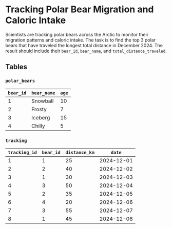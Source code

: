 # Tracking Polar Bear Migration and Caloric Intake

Scientists are tracking polar bears across the Arctic to monitor their migration patterns and caloric intake. The task is to find the top 3 polar bears that have traveled the longest total distance in December 2024. The result should include their `bear_id`, `bear_name`, and `total_distance_traveled`.

## Tables

### `polar_bears`

| `bear_id` | `bear_name` | `age` |
|-----------|-------------|-------|
| 1         | Snowball    | 10    |
| 2         | Frosty      | 7     |
| 3         | Iceberg     | 15    |
| 4         | Chilly      | 5     |

### `tracking`

| `tracking_id` | `bear_id` | `distance_km` | `date`       |
|---------------|-----------|---------------|--------------|
| 1             | 1         | 25            | 2024-12-01   |
| 2             | 2         | 40            | 2024-12-02   |
| 3             | 1         | 30            | 2024-12-03   |
| 4             | 3         | 50            | 2024-12-04   |
| 5             | 2         | 35            | 2024-12-05   |
| 6             | 4         | 20            | 2024-12-06   |
| 7             | 3         | 55            | 2024-12-07   |
| 8             | 1         | 45            | 2024-12-08   |